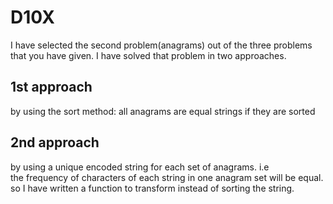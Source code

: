 # D10X

  I have selected the second problem(anagrams) out of the three problems that you have given. I have solved that problem in two approaches.
  ## 1st approach 
  by using the sort method: all anagrams are equal strings if they are sorted
  ## 2nd approach
  by using a unique encoded string for each set of anagrams. i.e the frequency of characters of each string in one anagram set will be equal. so I have written a function to        transform instead of sorting the string.
